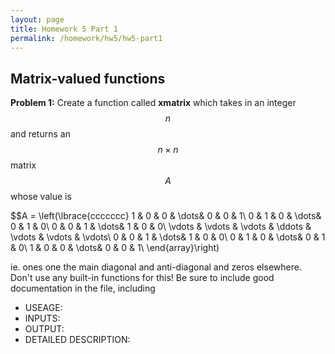 ```yaml
---
layout: page
title: Homework 5 Part 1
permalink: /homework/hw5/hw5-part1
---
```


## Matrix-valued functions

**Problem 1:**
Create a function called **xmatrix** which takes in an integer $$n$$ and returns an $$n\times n$$ matrix $$A$$ whose value is

$$A =
\left(\lbrace{ccccccc}
1 & 0 & 0 & \dots& 0 & 0 & 1\\
0 & 1 & 0 & \dots& 0 & 1 & 0\\
0 & 0 & 1 & \dots& 1 & 0 & 0\\
\vdots & \vdots & \vdots & \ddots & \vdots & \vdots & \vdots\\
0 & 0 & 1 & \dots& 1 & 0 & 0\\
0 & 1 & 0 & \dots& 0 & 1 & 0\\
1 & 0 & 0 & \dots& 0 & 0 & 1\\
\end{array}\right)

ie. ones one the main diagonal and anti-diagonal and zeros elsewhere.  Don't use any built-in functions for this!  Be sure to include good documentation in the file, including
* USEAGE:
* INPUTS:
* OUTPUT:
* DETAILED DESCRIPTION:


